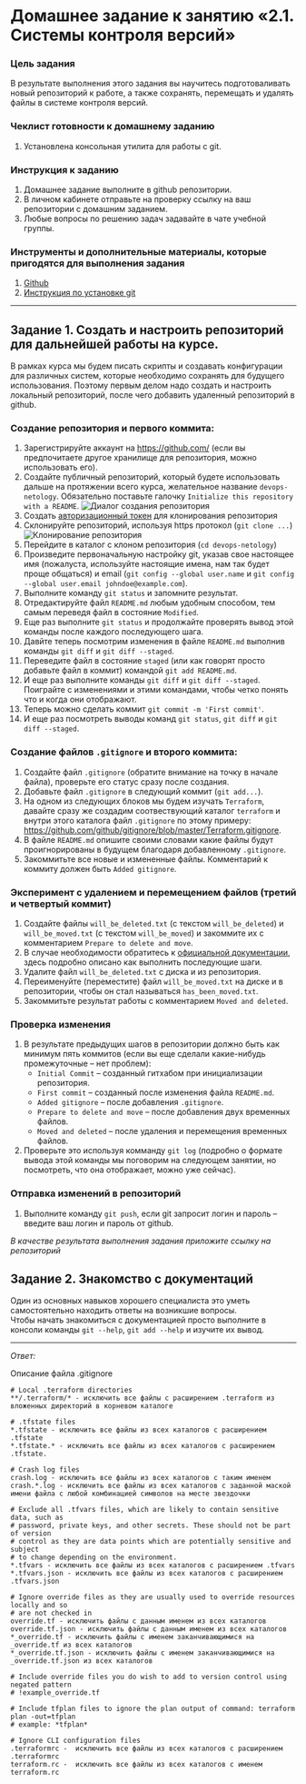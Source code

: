 # Домашнее задание к занятию «2.1. Системы контроля версий»

### Цель задания

В результате выполнения этого задания вы научитесь подготоваливать новый репозиторий к работе, а также сохранять, перемещать и удалять файлы в системе контроля версий.  


### Чеклист готовности к домашнему заданию

1. Установлена консольная утилита для работы с git.


### Инструкция к заданию

1. Домашнее задание выполните в github репозитории. 
2. В личном кабинете отправьте на проверку ссылку на ваш репозитории с домашним заданием.
3. Любые вопросы по решению задач задавайте в чате учебной группы.


### Инструменты и дополнительные материалы, которые пригодятся для выполнения задания

1. [Github](https://github.com/)
2. [Инструкция по установке git](https://git-scm.com/downloads)   
   
   

------

## Задание 1. Создать и настроить репозиторий для дальнейшей работы на курсе.

В рамках курса мы будем писать скрипты и создавать конфигурации для различных систем, которые необходимо сохранять для будущего использования. 
Поэтому первым делом надо создать и настроить локальный репозиторий, после чего добавить удаленный репозиторий в github.

### Создание репозитория и первого коммита:

1. Зарегистрируйте аккаунт на https://github.com/ (если вы предпочитаете другое хранилище для репозитория, можно использовать его).
2. Создайте публичный репозиторий, который будете использовать дальше на протяжении всего курса, желательное название `devops-netology`.
   Обязательно поставьте галочку `Initialize this repository with a README`. 
    ![Диалог создания репозитория](img/github-new-repo-1.jpg)
3. Создать [авторизационный токен](https://docs.github.com/en/authentication/keeping-your-account-and-data-secure/creating-a-personal-access-token) для клонирования репозитория
4. Склонируйте репозиторий, используя https протокол (`git clone ...`) 
    ![Клонирование репозитория](img/github-clone-repo-https.jpg)
5. Перейдите в каталог с клоном репозитория (`cd devops-netology`)
6. Произведите первоначальную настройку git, указав свое настоящее имя (пожалуста, используйте настоящие имена, 
нам так будет проще общаться) и email (`git config --global user.name` и `git config --global user.email johndoe@example.com`).
7. Выполните команду `git status` и запомните результат.
8. Отредактируйте файл `README.md` любым удобным способом, тем самым переведя файл в состояние `Modified`.
9. Еще раз выполните `git status` и продолжайте проверять вывод этой команды после каждого последующего шага. 
10. Давйте теперь посмотрим изменения в файле `README.md` выполнив команды `git diff` и `git diff --staged`.
11. Переведите файл в состояние `staged` (или как говорят просто добавьте файл в коммит) командой `git add README.md`.
12. И еще раз выполните команды `git diff` и `git diff --staged`. Поиграйте с изменениями и этими командами, чтобы четко понять
что и когда они отображают. 
13. Теперь можно сделать коммит `git commit -m 'First commit'`.
14. И еще раз посмотреть выводы команд `git status`, `git diff` и `git diff --staged`.

### Создание файлов `.gitignore` и второго коммита:

1. Создайте файл `.gitignore` (обратите внимание на точку в начале файла), проверьте его статус сразу после создания. 
1. Добавьте файл `.gitignore` в следующий коммит (`git add...`).
1. На одном из следующих блоков мы будем изучать `Terraform`, давайте сразу же создадим соотвествующий каталог `terraform` и внутри
этого каталога файл `.gitignore` по этому примеру: https://github.com/github/gitignore/blob/master/Terraform.gitignore.  
1. В файле `README.md` опишите своими словами какие файлы будут проигнорированы в будущем благодаря добавленному `.gitignore`.
1. Закоммитьте все новые и измененные файлы. Комментарий к коммиту должен быть `Added gitignore`.

### Эксперимент с удалением и перемещением файлов (третий и четвертый коммит)

1. Создайте файлы `will_be_deleted.txt` (с текстом `will_be_deleted`) и `will_be_moved.txt` (с текстом `will_be_moved`) и закоммите их с комментарием `Prepare to delete and move`.
1. В случае необходимости обратитесь к [официальной документации](https://git-scm.com/book/ru/v2/Основы-Git-Запись-изменений-в-репозиторий),
здесь подробно описано как выполнить последующие шаги. 
1. Удалите файл `will_be_deleted.txt` с диска и из репозитория. 
1. Переименуйте (переместите) файл `will_be_moved.txt` на диске и в репозитории, чтобы он стал называться `has_been_moved.txt`.
1. Закоммитьте результат работы с комментарием `Moved and deleted`.

### Проверка изменения

1. В результате предыдущих шагов в репозитории должно быть как минимум пять коммитов (если вы еще сделали какие-нибудь промежуточные – нет проблем):
    * `Initial Commit` – созданный гитхабом при инициализации репозитория. 
    * `First commit` – созданный после изменения файла `README.md`.
    * `Added gitignore` – после добавления `.gitignore`.
    * `Prepare to delete and move` – после добавления двух временных файлов.
    * `Moved and deleted` – после удаления и перемещения временных файлов. 
2. Проверьте это используя комманду `git log` (подробно о формате вывода этой команды мы поговорим на следующем занятии, 
но посмотреть, что она отображает, можно уже сейчас).

### Отправка изменений в репозиторий

1. Выполните команду `git push`, если git запросит логин и пароль – введите ваш логин и пароль от github. 

*В качестве результата выполнения задания приложите ссылку на репозиторий* 

## Задание 2. Знакомство с документаций

Один из основных навыков хорошего специалиста это уметь самостоятельно находить ответы на возникшие вопросы.  
Чтобы начать знакомиться с документацией просто выполните в консоли команды `git --help`, `git add --help` и изучите их вывод.  
 
----
*Ответ:*

Описание файла .gitignore

```
# Local .terraform directories
**/.terraform/* - исключить все файлы с расширением .terraform из вложенных директорий в корневом каталоге

# .tfstate files
*.tfstate - исключить все файлы из всех каталогов с расширением .tfstate
*.tfstate.* - исключить все файлы из всех каталогов с расширением .tfstate.

# Crash log files
crash.log - исключить все файлы из всех каталогов с таким именем
crash.*.log - исключить все файлы из всех каталогов с заданной маской имени файла с любой комбинацией символов на месте звездочки

# Exclude all .tfvars files, which are likely to contain sensitive data, such as
# password, private keys, and other secrets. These should not be part of version 
# control as they are data points which are potentially sensitive and subject 
# to change depending on the environment.
*.tfvars - исключить все файлы из всех каталогов с расширением .tfvars
*.tfvars.json - исключить все файлы из всех каталогов с расширением .tfvars.json

# Ignore override files as they are usually used to override resources locally and so
# are not checked in
override.tf - исключить файлы с данным именем из всех каталогов
override.tf.json - исключить файлы с данным именем из всех каталогов
*_override.tf - исключить файлы с именем заканчивающимися на _override.tf из всех каталогов
*_override.tf.json - исключить файлы с именем заканчивающимися на _override.tf.json из всех каталогов

# Include override files you do wish to add to version control using negated pattern
# !example_override.tf

# Include tfplan files to ignore the plan output of command: terraform plan -out=tfplan
# example: *tfplan*

# Ignore CLI configuration files
.terraformrc -  исключить все файлы из всех каталогов с расширением .terraformrc
terraform.rc -  исключить все файлы из всех каталогов с именем terraform.rc
```